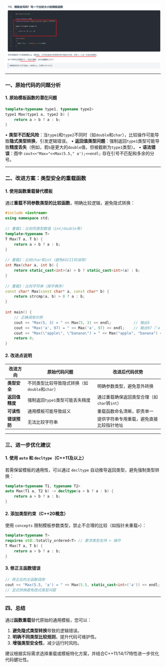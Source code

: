 ![alt text](119image1.png)


---

### **一、原始代码的问题分析**
#### **1. 原始模板函数的潜在问题**
```cpp
template<typename type1, typename type2>
type1 Max(type1 a, type2 b) {
    return a > b ? a : b;
}
```
• **类型不匹配风险**：当`type1`和`type2`不同时（如`double`和`char`），比较操作可能导致**隐式类型转换**，引发逻辑错误。
• **返回值类型问题**：强制返回`type1`类型可能导致**精度丢失**（例如，若`b`是更大的`double`值，但被截断为`type1`类型）。
• **语法错误**：图中 `cout<<"Max="<<Max(5.5," a');<<endl;` 存在引号不匹配和多余的分号。

---

### **二、改进方案：类型安全的重载函数**
#### **1. 使用函数重载替代模板**
通过**重载不同参数类型的比较函数**，明确比较逻辑，避免隐式转换：
```cpp
#include <iostream>
using namespace std;

// 重载1：比较同类型数值（int/double等）
template<typename T>
T Max(T a, T b) {
    return a > b ? a : b;
}

// 重载2：比较char和int（避免ASCII码误用）
int Max(char a, int b) {
    return static_cast<int>(a) > b ? static_cast<int>(a) : b;
}

// 重载3：比较字符串（按字典序）
const char* Max(const char* a, const char* b) {
    return strcmp(a, b) > 0 ? a : b;
}

int main() {
    // 正确调用示例
    cout << "Max(5, 3) = " << Max(5, 3) << endl;          // 输出5
    cout << "Max('a', 97) = " << Max('a', 97) << endl;    // 输出97（'a' ASCII码为97）
    cout << "Max(\"apple\", \"banana\") = " << Max("apple", "banana") << endl; // 输出banana
    return 0;
}
```

#### **2. 改进点说明**
| 改进方向          | 原始代码问题                           | 改进后代码优势                           |
|-------------------|---------------------------------------|------------------------------------------|
| **类型安全**      | 不同类型比较导致隐式转换（如`double`和`char`） | 明确参数类型，避免意外转换                |
| **返回值精度**    | 强制返回`type1`类型可能丢失精度        | 通过重载确保返回类型合理（如`char`转`int`）|
| **可读性**        | 通用模板可能导致歧义                  | 重载函数命名清晰，职责单一                |
| **错误预防**      | 无法比较字符串                        | 提供字符串专用重载，避免直接比较指针地址  |

---

### **三、进一步优化建议**
#### **1. 使用 `auto` 和 `decltype`（C++11及以上）**
若需保留模板的通用性，可以通过 `decltype` 自动推导返回类型，避免强制类型转换：
```cpp
template<typename T1, typename T2>
auto Max(T1 a, T2 b) -> decltype(a > b ? a : b) {
    return a > b ? a : b;
}
```

#### **2. 添加类型约束（C++20概念）**
使用 `concepts` 限制模板参数类型，禁止不合理的比较（如指针未重载`>`）：
```cpp
template<typename T>
requires std::totally_ordered<T> // 要求类型支持 > 操作
T Max(T a, T b) {
    return a > b ? a : b;
}
```

#### **3. 修正主函数错误**
```cpp
// 修正后的主函数调用
cout << "Max(5.5, 'a') = " << Max(5.5, static_cast<int>('a')) << endl; 
// 显式转换避免隐式类型问题
```

---

### **四、总结**
通过**函数重载**替代原始的通用模板，您可以：
1. **避免隐式类型转换**导致的逻辑错误。
2. **明确不同类型比较规则**，提升代码可维护性。
3. **增强类型安全性**，减少运行时风险。

建议根据实际需求选择重载或模板特化方案，并结合C++11/14/17特性进一步优化代码健壮性。